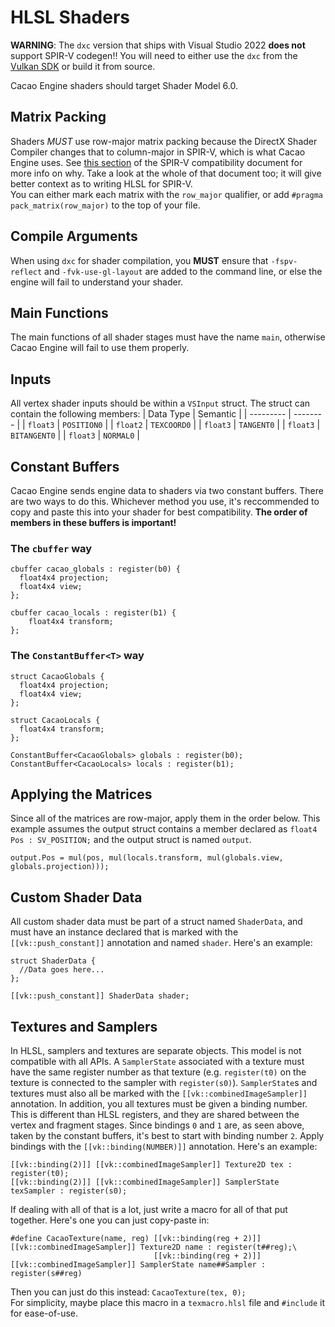 # HLSL Shaders

**WARNING**: The `dxc` version that ships with Visual Studio 2022 **does not** support SPIR-V codegen!! You will need to either use the `dxc` from the [Vulkan SDK](https://vulkan.lunarg.org) or build it from source.  

Cacao Engine shaders should target Shader Model 6.0.  

## Matrix Packing
Shaders *MUST* use row-major matrix packing because the DirectX Shader Compiler changes that to column-major in SPIR-V, which is what Cacao Engine uses. See [this section](https://github.com/microsoft/DirectXShaderCompiler/blob/main/docs/SPIR-V.rst#appendix-a-matrix-representation) of the SPIR-V compatibility document for more info on why. Take a look at the whole of that document too; it will give better context as to writing HLSL for SPIR-V.  
You can either mark each matrix with the `row_major` qualifier, or add `#pragma pack_matrix(row_major)` to the top of your file.

## Compile Arguments
When using `dxc` for shader compilation, you **MUST** ensure that `-fspv-reflect` and `-fvk-use-gl-layout` are added to the command line, or else the engine will fail to understand your shader.

## Main Functions
The main functions of all shader stages must have the name `main`, otherwise Cacao Engine will fail to use them properly.  

## Inputs
All vertex shader inputs should be within a `VSInput` struct. The struct can contain the following members:
| Data Type | Semantic |
| --------- | -------- |
| `float3` | `POSITION0` |
| `float2` | `TEXCOORD0` |
| `float3` | `TANGENT0` |
| `float3` | `BITANGENT0` |
| `float3` | `NORMAL0` |  

## Constant Buffers
Cacao Engine sends engine data to shaders via two constant buffers. There are two ways to do this. Whichever method you use, it's reccommended to copy and paste this into your shader for best compatibility. **The order of members in these buffers is important!**  

### The `cbuffer` way
```{code-block} hlsl
cbuffer cacao_globals : register(b0) {
  float4x4 projection;
  float4x4 view;
};

cbuffer cacao_locals : register(b1) { 
	float4x4 transform;
};
```  

### The `ConstantBuffer<T>` way
```{code-block} hlsl
struct CacaoGlobals {
  float4x4 projection;
  float4x4 view;
};

struct CacaoLocals {
  float4x4 transform;
};

ConstantBuffer<CacaoGlobals> globals : register(b0);
ConstantBuffer<CacaoLocals> locals : register(b1);
```  

## Applying the Matrices
Since all of the matrices are row-major, apply them in the order below. This example assumes the output struct contains a member declared as `float4 Pos : SV_POSITION;` and the output struct is named `output`.  
```{code-block} hlsl
output.Pos = mul(pos, mul(locals.transform, mul(globals.view, globals.projection)));
```  

## Custom Shader Data
All custom shader data must be part of a struct named `ShaderData`, and must have an instance declared that is marked with the `[[vk::push_constant]]` annotation and named `shader`. Here's an example:  
```{code-block} hlsl
struct ShaderData {
  //Data goes here...
};

[[vk::push_constant]] ShaderData shader;
```  

## Textures and Samplers
In HLSL, samplers and textures are separate objects. This model is not compatible with all APIs. A `SamplerState` associated with a texture must have the same register number as that texture (e.g. `register(t0)` on the texture is connected to the sampler with `register(s0)`). `SamplerState`s and textures must also all be marked with the `[[vk::combinedImageSampler]]` annotation. In addition, you all textures must be given a binding number. This is different than HLSL registers, and they are shared between the vertex and fragment stages. Since bindings `0` and `1` are, as seen above, taken by the constant buffers, it's best to start with binding number `2`. Apply bindings with the `[[vk::binding(NUMBER)]]` annotation. Here's an example:  
```{code-block} hlsl
[[vk::binding(2)]] [[vk::combinedImageSampler]] Texture2D tex : register(t0);
[[vk::binding(2)]] [[vk::combinedImageSampler]] SamplerState texSampler : register(s0);
```  
If dealing with all of that is a lot, just write a macro for all of that put together. Here's one you can just copy-paste in:
```{code-block} hlsl
#define CacaoTexture(name, reg) [[vk::binding(reg + 2)]] [[vk::combinedImageSampler]] Texture2D name : register(t##reg);\
								[[vk::binding(reg + 2)]] [[vk::combinedImageSampler]] SamplerState name##Sampler : register(s##reg)
```  
Then you can just do this instead: `CacaoTexture(tex, 0);`  
For simplicity, maybe place this macro in a `texmacro.hlsl` file and `#include` it for ease-of-use.